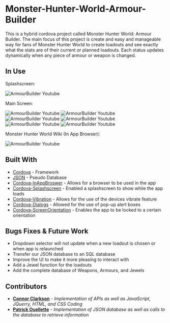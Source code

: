 # Monster-Hunter-World-Armour-Builder

This is a hybrid cordova project called Monster Hunter World: Armour Builder. The main focus of this project is create and easy and manageable way for fans of Monster Hunter World to create loadouts and see exactly what the stats are of their current or planned loadouts. Each status updates dynamically when any piece of armour or weapon is changed.

## In Use

Splashscreen: 

![ArmourBuilder Youtube](https://i.ibb.co/wNLS7C9/Screenshot-20191102-155549.png)

Main Screen: 

![ArmourBuilder Youtube](https://i.ibb.co/MRvcmcQ/Screenshot-20191102-161958.png)
![ArmourBuilder Youtube](https://i.ibb.co/T4Lm2vp/Screenshot-20191102-162004.png)
![ArmourBuilder Youtube](https://i.ibb.co/HgzMTFq/Screenshot-20191102-162013.png)
![ArmourBuilder Youtube](https://i.ibb.co/JpLY3zB/Screenshot-20191102-162018.png)
![ArmourBuilder Youtube](https://i.ibb.co/HgzMTFq/Screenshot-20191102-162013.png)
![ArmourBuilder Youtube](https://i.ibb.co/jG1JXNP/Screenshot-20191102-155624.png)

Monster Hunter World Wiki (In App Browser):

![ArmourBuilder Youtube](https://i.ibb.co/DL2Dk0c/Screenshot-20191102-162134.png)

## Built With

- [Cordova](https://cordova.apache.org/) - Framework
- [JSON](https://www.json.org/) - Pseudo Database
- [Cordova-InAppBroswer](https://www.npmjs.com/package/customer-header-inappbrowser) - Allows for a browser to be used in the app
- [Cordova-Splashscreen](https://cordova.apache.org/docs/en/9.x/reference/cordova-plugin-splashscreen/index.html#page-toc-source) - Enabled a splashscreen to show while the app loads
- [Cordova-Vibration](https://cordova.apache.org/docs/en/9.x/reference/cordova-plugin-vibration/index.html#page-toc-source) - Allows for the use of the devices vibrate feature
- [Cordova-Dialogs](https://cordova.apache.org/docs/en/latest/reference/cordova-plugin-dialogs/) - Allowed for the use of pop-up alert boxes
- [Cordova-ScreenOrientation](https://cordova.apache.org/docs/en/9.x/reference/cordova-plugin-screen-orientation/index.html#page-toc-source) - Enables the app to be locked to a certain orientation

## Bugs Fixes & Future Work

- Dropdown selector will not update when a new loadout is chosen or when app is relaunched
- Transfer our JSON database to an SQL database
- Improve the UI to make it more pleasing to interact with
- Add a Jewel function for the loadouts
- Add the complete database of Weapons, Armours, and Jewels

## Contributors

- **[Connor Clarkson](https://github.com/clarksoc)** - *Implementation of APIs as well as JavaScript, JQuerry, HTML, and CSS Coding*
- **[Patrick Ouellette](https://github.com/Waymaker208)** - *Implementation of JSON database as well as calls to the database to retrieve information*
